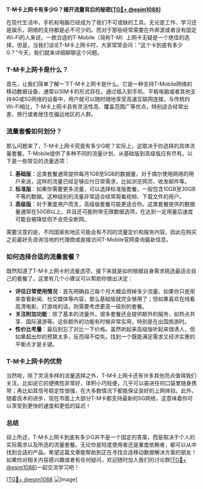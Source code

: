 **T-M卡上网卡有多少G？揭开流量背后的秘密[[TG💪+ @esim1088](https://t.me/s/esim1088)]**

在现代生活中，手机和电脑已经成为了我们不可或缺的工具。无论是工作、学习还是娱乐，网络的支持都是必不可少的。而对于那些经常需要在外奔波或者没有固定Wi-Fi的人来说，一款合适的T-Mobile（简称T-M）上网卡无疑是一个绝佳的选择。但是，当我们谈论T-M卡上网卡时，大家常常会问：“这个卡到底有多少G？”今天，我们就来详细聊聊这个问题。

### T-M卡上网卡是什么？

首先，让我们简单了解一下T-M卡上网卡是什么。它是一种支持T-Mobile网络的移动数据设备，通常以SIM卡的形式存在。通过插入到手机、平板电脑或者其他支持4G或5G网络的设备中，用户就可以随时随地享受高速互联网连接。与传统的Wi-Fi相比，T-M卡上网卡具有灵活性高、覆盖范围广等优点，特别适合经常出差、旅行或者居住在偏远地区的人群。

### 流量套餐如何划分？

那么问题来了，T-M卡上网卡究竟有多少G呢？实际上，这取决于你选择的具体流量套餐。T-Mobile提供了多种不同的流量计划，从基础版到高级版应有尽有。以下是一些常见的流量选项：

1. **基础版**：这类套餐通常提供每月1GB至5GB的数据量。对于偶尔使用网络的用户来说，这样的流量已经足够应付日常需求，比如浏览网页、收发邮件等。
2. **标准版**：如果你需要更多流量，可以选择标准版套餐，一般包含10GB至30GB不等的数据。这种级别的流量非常适合经常观看视频、下载文件的用户。
3. **高级版**：对于重度用户而言，高级版套餐可能更适合你。这类套餐提供的数据量通常在50GB以上，并且还可能附带无限数据选项，在达到一定用量后速度可能会被降低但不会完全断网。

需要注意的是，不同国家和地区可能会有不同的流量定价和服务内容，因此在购买之前最好先咨询当地的代理商或直接访问T-Mobile官网查询最新信息。

### 如何选择合适的流量套餐？

既然知道了T-M卡上网卡的流量选项，接下来就是如何根据自身需求挑选最适合自己的套餐了。这里有几个小建议可以帮助你做出决定：

- **评估日常使用情况**：首先明确自己每个月大概会用掉多少流量。如果你只是用来查看新闻、社交媒体等内容，那么基础版就完全够用了；但如果喜欢在线看高清电影、打游戏的话，则需要考虑更高一级别的套餐。
- **关注附加功能**：除了基本的流量外，很多套餐还会提供额外的服务，如热点共享、国际漫游等。这些额外的功能有时候非常实用，特别是在出国旅游时。
- **性价比考量**：最后别忘了对比一下价格。虽然听起来高级版听起来很诱人，但如果超出你的预算太多，反而得不偿失。找到一个既能满足需求又经济实惠的平衡点才是关键。

### T-M卡上网卡的优势

当然啦，除了灵活多样的流量选择之外，T-M卡上网卡还有许多其他亮点值得我们关注。比如说它的便携性非常好，体积小巧轻便，几乎可以装进任何口袋里随身携带；再比如其信号稳定性很强，在大多数情况下都能保证良好的上网体验。此外，随着技术的进步，现在市面上大部分T-M卡都支持最新的5G网络，这意味着你可以享受到更快的速度和更低的延迟！

### 总结

综上所述，T-M卡上网卡到底有多少G并不是一个固定的答案，而是取决于个人的实际需求以及所选的流量套餐。无论你是轻度使用者还是重度依赖者，都可以从中找到合适的产品。希望这篇文章能帮助到正在寻找合适移动数据解决方案的朋友！如果你对相关内容感兴趣或者有任何疑问，欢迎随时加入我们的讨论群[[TG💪+ @esim1088](https://t.me/s/esim1088)]一起交流学习吧！

[[TG💪+ @esim1088](https://t.me/s/esim1088) ![Image](https://i.postimg.cc/4NQfJmqS/Snipaste-2025-05-13-00-14-12.png)]